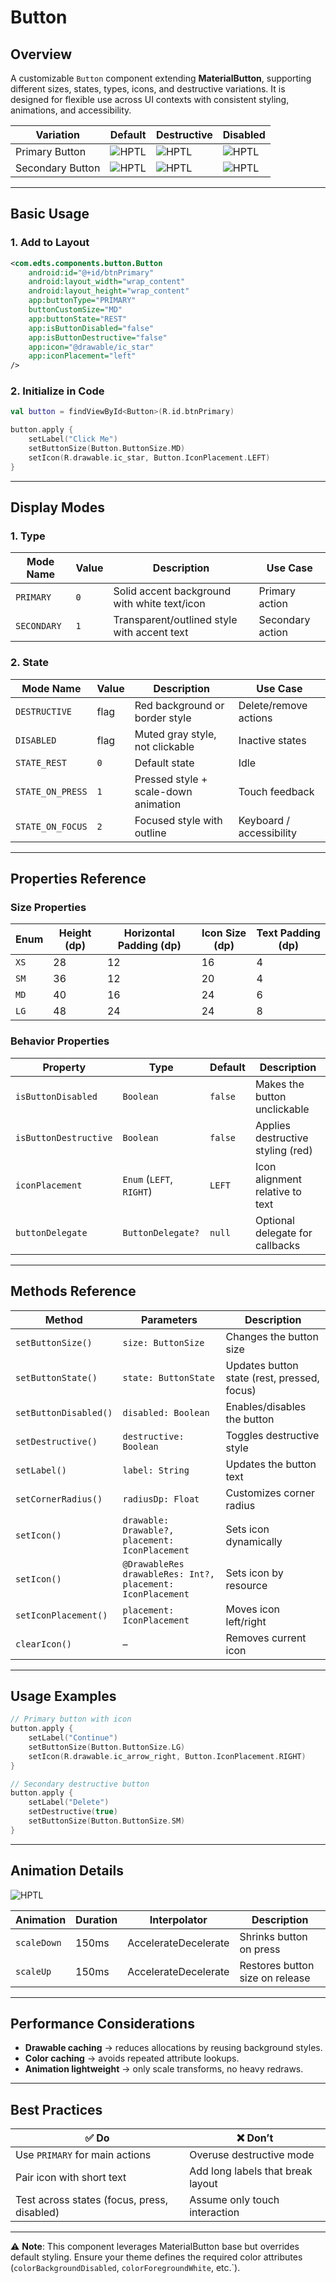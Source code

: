 # Button

## Overview
A customizable `Button` component extending **MaterialButton**, supporting different sizes, states, types, icons, and destructive variations. It is designed for flexible use across UI contexts with consistent styling, animations, and accessibility.


| Variation        | Default                                                                                                                           | Destructive | Disabled                                                                                                                          |
|------------------|-----------------------------------------------------------------------------------------------------------------------------------| ------- |-----------------------------------------------------------------------------------------------------------------------------------|
| Primary Button   | ![HPTL](https://res.cloudinary.com/dpdbzlnhr/image/upload/c_scale,w_200/v1759218901/Screenshot_2025-09-30_at_14.53.03_kyelw4.png) | ![HPTL](https://res.cloudinary.com/dpdbzlnhr/image/upload/c_scale,w_200/v1759219205/Screenshot_2025-09-30_at_14.59.37_pkilt5.png) | ![HPTL](https://res.cloudinary.com/dpdbzlnhr/image/upload/c_scale,w_200/v1759227287/Screenshot_2025-09-30_at_17.13.25_lz7p5z.png) |
| Secondary Button | ![HPTL](https://res.cloudinary.com/dpdbzlnhr/image/upload/c_scale,w_200/v1759227289/Screenshot_2025-09-30_at_17.13.39_dpxlso.png) | ![HPTL](https://res.cloudinary.com/dpdbzlnhr/image/upload/c_scale,w_200/v1759227287/Screenshot_2025-09-30_at_17.13.54_q1ueup.png) | ![HPTL](https://res.cloudinary.com/dpdbzlnhr/image/upload/c_scale,w_200/v1759227287/Screenshot_2025-09-30_at_17.13.25_lz7p5z.png) |

---

## Basic Usage

### 1. Add to Layout

```xml
<com.edts.components.button.Button
    android:id="@+id/btnPrimary"
    android:layout_width="wrap_content"
    android:layout_height="wrap_content"
    app:buttonType="PRIMARY"
    buttonCustomSize="MD"
    app:buttonState="REST"
    app:isButtonDisabled="false"
    app:isButtonDestructive="false"
    app:icon="@drawable/ic_star"
    app:iconPlacement="left"
/>
```

### 2. Initialize in Code

```kotlin
val button = findViewById<Button>(R.id.btnPrimary)

button.apply {
    setLabel("Click Me")
    setButtonSize(Button.ButtonSize.MD)
    setIcon(R.drawable.ic_star, Button.IconPlacement.LEFT)
}
```

---

## Display Modes

### 1. Type

| Mode Name | Value | Description | Use Case |
| --------- | ----- | ----------- | -------- |
| `PRIMARY` | `0` | Solid accent background with white text/icon | Primary action |
| `SECONDARY` | `1` | Transparent/outlined style with accent text | Secondary action |

### 2. State

| Mode Name | Value | Description | Use Case |
| --------- | ----- | ----------- | -------- |
| `DESTRUCTIVE` | flag | Red background or border style | Delete/remove actions |
| `DISABLED` | flag | Muted gray style, not clickable | Inactive states |
| `STATE_REST` | `0` | Default state | Idle |
| `STATE_ON_PRESS` | `1` | Pressed style + scale-down animation | Touch feedback |
| `STATE_ON_FOCUS` | `2` | Focused style with outline | Keyboard / accessibility |

---

## Properties Reference

### Size Properties

| Enum | Height (dp) | Horizontal Padding (dp) | Icon Size (dp) | Text Padding (dp) |
| ---- | ----------- | ----------------------- | -------------- | ----------------- |
| `XS` | 28 | 12 | 16 | 4 |
| `SM` | 36 | 12 | 20 | 4 |
| `MD` | 40 | 16 | 24 | 6 |
| `LG` | 48 | 24 | 24 | 8 |

### Behavior Properties

| Property | Type | Default | Description |
| -------- | ---- | ------- | ----------- |
| `isButtonDisabled` | `Boolean` | `false` | Makes the button unclickable |
| `isButtonDestructive` | `Boolean` | `false` | Applies destructive styling (red) |
| `iconPlacement` | `Enum` (`LEFT`, `RIGHT`) | `LEFT` | Icon alignment relative to text |
| `buttonDelegate` | `ButtonDelegate?` | `null` | Optional delegate for callbacks |

---

## Methods Reference

| Method | Parameters | Description |
| ------ | --------- | ----------- |
| `setButtonSize()` | `size: ButtonSize` | Changes the button size |
| `setButtonState()` | `state: ButtonState` | Updates button state (rest, pressed, focus) |
| `setButtonDisabled()` | `disabled: Boolean` | Enables/disables the button |
| `setDestructive()` | `destructive: Boolean` | Toggles destructive style |
| `setLabel()` | `label: String` | Updates the button text |
| `setCornerRadius()` | `radiusDp: Float` | Customizes corner radius |
| `setIcon()` | `drawable: Drawable?, placement: IconPlacement` | Sets icon dynamically |
| `setIcon()` | `@DrawableRes drawableRes: Int?, placement: IconPlacement` | Sets icon by resource |
| `setIconPlacement()` | `placement: IconPlacement` | Moves icon left/right |
| `clearIcon()` | – | Removes current icon |

---

## Usage Examples

```kotlin
// Primary button with icon
button.apply {
    setLabel("Continue")
    setButtonSize(Button.ButtonSize.LG)
    setIcon(R.drawable.ic_arrow_right, Button.IconPlacement.RIGHT)
}

// Secondary destructive button
button.apply {
    setLabel("Delete")
    setDestructive(true)
    setButtonSize(Button.ButtonSize.SM)
}
```

---

## Animation Details

![HPTL](https://res.cloudinary.com/dpdbzlnhr/image/upload/c_scale,w_200/v1759304663/buttongif_jxcgwd.gif)

| Animation | Duration | Interpolator | Description |
| --------- | -------- | ------------ | ----------- |
| `scaleDown` | 150ms | AccelerateDecelerate | Shrinks button on press |
| `scaleUp` | 150ms | AccelerateDecelerate | Restores button size on release |

---

## Performance Considerations
- **Drawable caching** → reduces allocations by reusing background styles.  
- **Color caching** → avoids repeated attribute lookups.  
- **Animation lightweight** → only scale transforms, no heavy redraws.  

---

## Best Practices

| ✅ Do | ❌ Don’t |
| ----- | ------- |
| Use `PRIMARY` for main actions | Overuse destructive mode |
| Pair icon with short text | Add long labels that break layout |
| Test across states (focus, press, disabled) | Assume only touch interaction |

---

⚠️ **Note**: This component leverages MaterialButton base but overrides default styling. Ensure your theme defines the required color attributes (`colorBackgroundDisabled`, `colorForegroundWhite`, etc.`).
